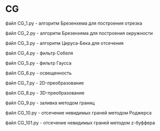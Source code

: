 # CG
файл CG_1.py - алгоритм Брезенхема для построения отрезка <br/>

файл CG_2.py - алгоритм Брезенхема для построения окружности <br/>

файл CG_3.py - алгоритм Цируса-Бека для отсечения <br/>

файл CG_4.py - фильтр Собеля <br/>

файл CG_5.py - фильтр Гаусса <br/>

файл CG_6.py - освещенность <br/>

файл CG_7.py - 2D-преобразование <br/>

файл CG_8.py - 3D-преобразование <br/>

файл CG_9.py - заливка методом границ <br/>

файл CG_10.py - отсечение невидимых граней методом Роджерса <br/>

файл CG_101.py - отсечение невидимых граней методом z-буффера <br/>


